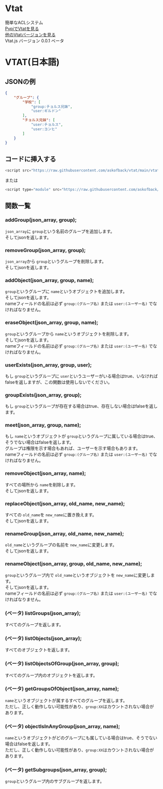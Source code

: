 # Vtat
簡単なACLシステム<br>
[PypiでVtatを見る](https://pypi.org/project/vtat/)<br>
[他のVtatバージョンを見る](https://github.com/askofback)<br>
Vtat.js バージョン 0.0.1 ベータ

# VTAT(日本語)

## JSONの例
```json
{
    "グループ": {
        "学校": [
            "group:チョルス兄妹",
            "user:ギルドン"
        ],
        "チョルス兄妹": [
            "user:チョルス",
            "user:ヨンヒ"
        ]
    }
}
```

## コードに挿入する
```javascript
<script src="https://raw.githubusercontent.com/askofback/vtat/main/vtat.js"></script>
```
または
```javascript
<script type="module" src="https://raw.githubusercontent.com/askofback/vtat/main/vtat.js"></script>
```

## 関数一覧

### addGroup(json_array, group);
`json_array`に `group`という名前のグループを追加します。<br>
そしてjsonを返します。

### removeGroup(json_array, group);
`json_array`から `group`というグループを削除します。<br>
そしてjsonを返します。

### addObject(json_array, group, name);
`group`というグループに `name`というオブジェクトを追加します。<br>
そしてjsonを返します。<br>
nameフィールドの名前は必ず `group:(グループ名)` または `user:(ユーザー名)` でなければなりません。

### eraseObject(json_array, group, name);
`group`というグループから `name`というオブジェクトを削除します。<br>
そしてjsonを返します。<br>
nameフィールドの名前は必ず `group:(グループ名)` または `user:(ユーザー名)` でなければなりません。

### userExists(json_array, group, user);
もし `group`というグループに `user`というユーザーがいる場合はtrue、いなければfalseを返しますが、この関数は使用しないでください。

### groupExists(json_array, group);
もし `group`というグループが存在する場合はtrue、存在しない場合はfalseを返します。

### meet(json_array, group, name);
もし `name`というオブジェクトが `group`というグループに属している場合はtrue、そうでない場合はfalseを返します。<br>
グループは権限を示す場合もあれば、ユーザーを示す場合もあります。<br>
nameフィールドの名前は必ず `group:(グループ名)` または `user:(ユーザー名)` でなければなりません。

### removeObject(json_array, name);
すべての場所から `name`を削除します。<br>
そしてjsonを返します。

### replaceObject(json_array, old_name, new_name);
すべての `old_name`を `new_name`に置き換えます。<br>
そしてjsonを返します。

### renameGroup(json_array, old_name, new_name);
`old_name`というグループの名前を `new_name`に変更します。<br>
そしてjsonを返します。

### renameObject(json_array, group, old_name, new_name);
`group`というグループ内で `old_name`というオブジェクトを `new_name`に変更します。<br>
そしてjsonを返します。<br>
nameフィールドの名前は必ず `group:(グループ名)` または `user:(ユーザー名)` でなければなりません。

### (ベータ) listGroups(json_array);
すべてのグループを返します。

### (ベータ) listObjects(json_array);
すべてのオブジェクトを返します。

### (ベータ) listObjectsOfGroup(json_array, group);
すべてのグループ内のオブジェクトを返します。

### (ベータ) getGroupsOfObject(json_array, name);
`name`というオブジェクトが属するすべてのグループを返します。<br>
ただし、正しく動作しない可能性があり、`group:XX`はカウントされない場合があります。

### (ベータ) objectIsInAnyGroup(json_array, name);
`name`というオブジェクトがどのグループにも属している場合はtrue、そうでない場合はfalseを返します。<br>
ただし、正しく動作しない可能性があり、`group:XX`はカウントされない場合があります。

### (ベータ) getSubgroups(json_array, group);
`group`というグループ内のサブグループを返します。
